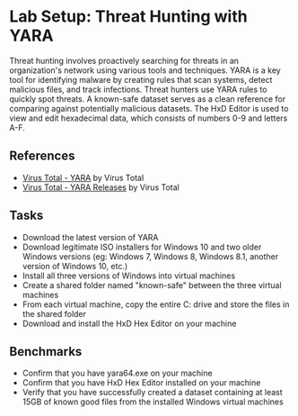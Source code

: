 # Lab Setup: Threat Hunting with YARA
Threat hunting involves proactively searching for threats in an organization's network using various tools and techniques. YARA is a key tool for identifying malware by creating rules that scan systems, detect malicious files, and track infections. Threat hunters use YARA rules to quickly spot threats. A known-safe dataset serves as a clean reference for comparing against potentially malicious datasets. The HxD Editor is used to view and edit hexadecimal data, which consists of numbers 0-9 and letters A-F.

## References
- [Virus Total - YARA](https://github.com/VirusTotal/yara/releases) by Virus Total
- [Virus Total - YARA Releases](https://github.com/VirusTotal/yara/releases) by Virus Total


## Tasks
- Download the latest version of YARA
- Download legitimate ISO installers for Windows 10 and two older Windows versions (eg: Windows 7, Windows 8, Windows 8.1, another version of Windows 10, etc.)
- Install all three versions of Windows into virtual machines
- Create a shared folder named "known-safe" between the three virtual machines
- From each virtual machine, copy the entire C: drive and store the files in the shared folder
- Download and install the HxD Hex Editor on your machine

## Benchmarks
- Confirm that you have yara64.exe on your machine
- Confirm that you have HxD Hex Editor installed on your machine
- Verify that you have successfully created a dataset containing at least 15GB of known good files from the installed Windows virtual machines

